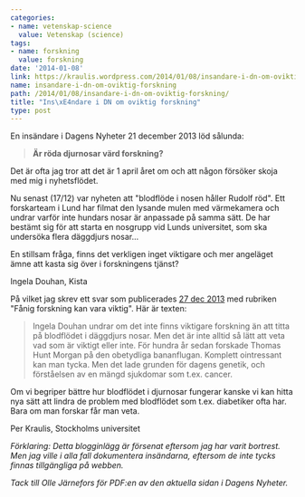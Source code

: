 ```yaml
---
categories:
- name: vetenskap-science
  value: Vetenskap (science)
tags:
- name: forskning
  value: forskning
date: '2014-01-08'
link: https://kraulis.wordpress.com/2014/01/08/insandare-i-dn-om-oviktig-forskning/
name: insandare-i-dn-om-oviktig-forskning
path: /2014/01/08/insandare-i-dn-om-oviktig-forskning/
title: "Ins\xE4ndare i DN om oviktig forskning"
type: post
---
```

En insändare i Dagens Nyheter 21 december 2013 löd sålunda:

> **Är röda djurnosar värd forskning?**

Det är ofta jag tror att det är 1 april året om och att någon försöker skoja med mig i nyhetsflödet.

Nu senast (17/12) var nyheten att "blodflöde i nosen håller Rudolf röd". Ett forskarteam i Lund har filmat den lysande mulen med värmekamera och undrar varför inte hundars nosar är anpassade på samma sätt. De har bestämt sig för att starta en nosgrupp vid Lunds universitet, som ska undersöka flera däggdjurs nosar...

En stillsam fråga, finns det verkligen inget viktigare och mer angeläget ämne att kasta sig över i forskningens tjänst?

Ingela Douhan, Kista

På vilket jag skrev ett svar som publicerades [27 dec 2013](/files/dn-20131227-a39.pdf) med rubriken "Fånig forskning kan vara viktig". Här är texten:

> Ingela Douhan undrar om det inte finns viktigare forskning än att titta på blodflödet i däggdjurs nosar. Men det är inte alltid så lätt att veta vad som är viktigt eller inte. För hundra år sedan forskade Thomas Hunt Morgan på den obetydliga bananflugan. Komplett ointressant kan man tycka. Men det lade grunden för dagens genetik, och förståelsen av en mängd sjukdomar som t.ex. cancer.

Om vi begriper bättre hur blodflödet i djurnosar fungerar kanske vi kan hitta nya sätt att lindra de problem med blodflödet som t.ex. diabetiker ofta har. Bara om man forskar får man veta.

Per Kraulis, Stockholms universitet

*Förklaring: Detta blogginlägg är försenat eftersom jag har varit bortrest. Men jag ville i alla fall dokumentera insändarna, eftersom de inte tycks finnas tillgängliga på webben.*

*Tack till Olle Järnefors för PDF:en av den aktuella sidan i Dagens Nyheter.*

